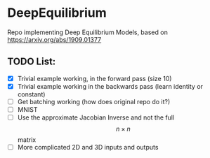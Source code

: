 # DeepEquilibrium
Repo implementing Deep Equilibrium Models, based on https://arxiv.org/abs/1909.01377


## TODO List:
- [x] Trivial example working, in the forward pass (size 10)
- [x] Trivial example working in the backwards pass (learn identity or constant)
- [ ] Get batching working (how does original repo do it?)
- [ ] MNIST
- [ ] Use the approximate Jacobian Inverse and not the full $$n \times n$$ matrix
- [ ] More complicated 2D and 3D inputs and outputs
